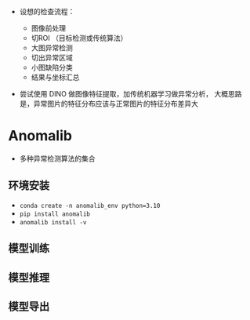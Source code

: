 
- 设想的检查流程：
  - 图像前处理
  - 切ROI （目标检测或传统算法）
  - 大图异常检测
  - 切出异常区域
  - 小图缺陷分类
  - 结果与坐标汇总

- 尝试使用 DINO 做图像特征提取，加传统机器学习做异常分析， 大概思路是，异常图片的特征分布应该与正常图片的特征分布差异大

# Anomalib

- 多种异常检测算法的集合
  

## 环境安装

- `conda create -n anomalib_env python=3.10`
- `pip install anomalib`
- `anomalib install -v`

## 模型训练

## 模型推理

## 模型导出
